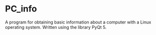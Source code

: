 # PC_info
A program for obtaining basic information about a computer with a Linux operating system. Written using the library PyQt 5.
